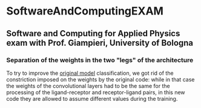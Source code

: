 # SoftwareAndComputingEXAM
## Software and Computing for Applied Physics exam with Prof. Giampieri, University of Bologna 
### Separation of the weights in the two "legs" of the architecture

To try to improve the [original model](https://github.com/pchanda/Graph_convolution_with_proteins) classification, we got rid of the constriction imposed on the weights by
the original code: while in that case the weights of the convolutional layers had to be the same for the processing of the ligand-receptor and receptor-ligand pairs, in this
new code they are allowed to assume different values during the training.
